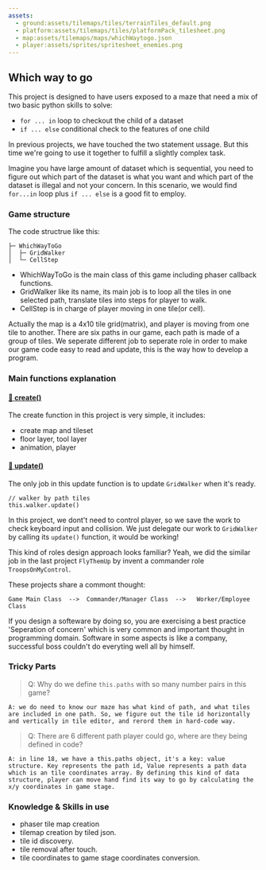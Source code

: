 ```yaml
---
assets: 
  - ground:assets/tilemaps/tiles/terrainTiles_default.png
  - platform:assets/tilemaps/tiles/platformPack_tilesheet.png
  - map:assets/tilemaps/maps/whichWaytogo.json
  - player:assets/sprites/spritesheet_enemies.png
---
```


## Which way to go

This project is designed to have users exposed to a maze that need a mix of two basic python skills to solve:

- `for ... in` loop to checkout the child of a dataset
- `if ... else` conditional check to the features of one child

In previous projects, we have touched the two statement ussage. But this time we're going to use it together to fulfill a slightly complex task.

Imagine you have large amount of dataset which is sequential, you need to figure out which part of the dataset is what you want and which part of the dataset is illegal and not your concern. In this scenario, we would find `for...in` loop plus `if ... else` is a good fit to employ.

### Game structure

The code structrue like this:

```
├─ WhichWayToGo
│  ├─ GridWalker
│  └─ CellStep
```

- WhichWayToGo is the main class of this game including phaser callback functions.
- GridWalker like its name, its main job is to loop all the tiles in one selected path, translate tiles into steps for player to walk.
- CellStep is in charge of player moving in one tile(or cell). 

Actually the map is a 4x10 tile grid(matrix), and player is moving from one tile to another. There are six paths in our game, each path is made of a group of tiles. We seperate different job to seperate role in order to make our game code easy to read and update, this is the way how to develop a program.


### Main functions explanation

#### [🍭 create()](/disclosure?line=51)

The create function in this project is very simple, it includes:

- create map and tileset
- floor layer, tool layer
- animation, player


#### [🍭 update()](/disclosure?line=111)

The only job in this update function is to update `GridWalker` when it's ready.

```
// walker by path tiles
this.walker.update()
```

In this project, we dont't need to control player, so we save the work to check keyboard input and collision. We just delegate our work to `GridWalker` by calling its `update()` function, it would be working!

This kind of roles design approach looks familiar? Yeah, we did the similar job in the last project `FlyThemUp` by invent a commander role `TroopsOnMyControl`.

These projects share a commont thought: 

```
Game Main Class  -->  Commander/Manager Class  -->   Worker/Employee Class
```

If you design a softeware by doing so, you are exercising a best practice 'Seperation of concern' which is very common and important thought in programming domain. Software in some aspects is like a company, successful boss couldn't do everyting well all by himself.



### Tricky Parts

> Q: Why do we define `this.paths` with so many number pairs in this game?

```
A: we do need to know our maze has what kind of path, and what tiles are included in one path. So, we figure out the tile id horizontally and vertically in tile editor, and rerord them in hard-code way.
```

> Q: There are 6 different path player could go, where are they being defined in code?

```
A: in line 18, we have a this.paths object, it's a key: value structure. Key represents the path id, Value represents a path data which is an tile coordinates array. By defining this kind of data structure, player can move hand find its way to go by calculating the x/y coordinates in game stage.
```

### Knowledge & Skills in use

- phaser tile map creation
- tilemap creation by tiled json.
- tile id discovery.
- tile removal after touch.
- tile coordinates to game stage coordinates conversion.